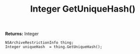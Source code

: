 ﻿---
uid: crmscript_ref_NSArchiveRestrictionInfo_GetUniqueHash
title: Integer GetUniqueHash()
intellisense: NSArchiveRestrictionInfo.GetUniqueHash
keywords: NSArchiveRestrictionInfo, GetUniqueHash
so.topic: reference
---



**Returns:** Integer


```crmscript
NSArchiveRestrictionInfo thing;
Integer uniqueHash  = thing.GetUniqueHash();
```


